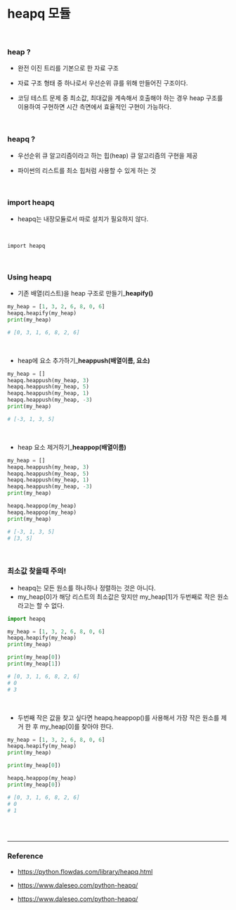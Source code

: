 # heapq 모듈

<br/>

### heap ?

- 완전 이진 트리를 기본으로 한 자료 구조

- 자료 구조 형태 중 하나로서 우선순위 큐를 위해 만들어진 구조이다.

- 코딩 테스트 문제 중 최소값, 최대값을 계속해서 호출해야 하는 경우 heap 구조를 이용하여 구현하면 시간 측면에서 효율적인 구현이 가능하다.



<br/>

### heapq ?

- 우선순위 큐 알고리즘이라고 하는 힙(heap) 큐 알고리즘의 구현을 제공

- 파이썬의 리스트를 최소 힙처럼 사용할 수 있게 하는 것



<br/>

### import heapq

- heapq는 내장모듈로서 따로 설치가 필요하지 않다.

<br/>

```
import heapq
```



<br/>

### Using heapq

- 기존 배열(리스트)을 heap 구조로 만들기_**heapify()**

```python
my_heap = [1, 3, 2, 6, 8, 0, 6]
heapq.heapify(my_heap)
print(my_heap)

# [0, 3, 1, 6, 8, 2, 6]
```

<br/>

- heap에 요소 추가하기_**heappush(배열이름, 요소)**

```python
my_heap = []
heapq.heappush(my_heap, 3)
heapq.heappush(my_heap, 5)
heapq.heappush(my_heap, 1)
heapq.heappush(my_heap, -3)
print(my_heap)

# [-3, 1, 3, 5]
```

<br/>

- heap 요소 제거하기_**heappop(배열이름)**

```python
my_heap = []
heapq.heappush(my_heap, 3)
heapq.heappush(my_heap, 5)
heapq.heappush(my_heap, 1)
heapq.heappush(my_heap, -3)
print(my_heap)

heapq.heappop(my_heap)
heapq.heappop(my_heap)
print(my_heap)

# [-3, 1, 3, 5]
# [3, 5]
```



<br/>

### 최소값 찾을때 주의!

- heapq는 모든 원소를 하나하나 정렬하는 것은 아니다.
- my_heap[0]가 해당 리스트의 최소값은 맞지만 my_heap[1]가 두번째로 작은 원소라고는 할 수 없다.

```python
import heapq

my_heap = [1, 3, 2, 6, 8, 0, 6]
heapq.heapify(my_heap)
print(my_heap)

print(my_heap[0])
print(my_heap[1])

# [0, 3, 1, 6, 8, 2, 6]
# 0
# 3
```

<br/>

- 두번째 작은 값을 찾고 싶다면 heapq.heappop()를 사용해서 가장 작은 원소를 제거 한 후 my_heap[0]를 찾아야 한다.

```python
my_heap = [1, 3, 2, 6, 8, 0, 6]
heapq.heapify(my_heap)
print(my_heap)

print(my_heap[0])

heapq.heappop(my_heap)
print(my_heap[0])

# [0, 3, 1, 6, 8, 2, 6]
# 0
# 1
```











<br/><br/>

--------------------

### Reference

-  https://python.flowdas.com/library/heapq.html 

-  https://www.daleseo.com/python-heapq/ 
-  https://www.daleseo.com/python-heapq/ 

<br/>

